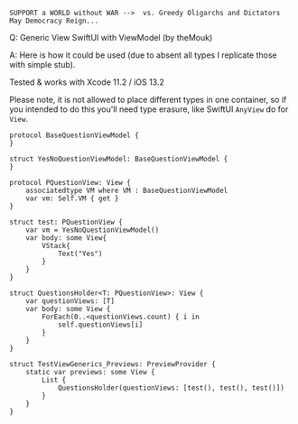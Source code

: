 ```
SUPPORT a WORLD without WAR -->  vs. Greedy Oligarchs and Dictators
May Democracy Reign... 
```

Q: Generic View SwiftUI with ViewModel (by theMouk)

A: Here is how it could be used (due to absent all types I replicate those with simple stub). 

Tested & works with Xcode 11.2 / iOS 13.2

Please note, it is not allowed to place different types in one container, so if you intended to do this you'll need type erasure, like SwiftUI `AnyView` do for `View`.

    protocol BaseQuestionViewModel {
    }
    
    struct YesNoQuestionViewModel: BaseQuestionViewModel {
    }
    
    protocol PQuestionView: View {
        associatedtype VM where VM : BaseQuestionViewModel
        var vm: Self.VM { get }
    }
    
    struct test: PQuestionView {
        var vm = YesNoQuestionViewModel()
        var body: some View{
            VStack{
                Text("Yes")
            }
        }
    }
    
    struct QuestionsHolder<T: PQuestionView>: View {
        var questionViews: [T]
        var body: some View {
            ForEach(0..<questionViews.count) { i in
                self.questionViews[i]
            }
        }
    }
    
    struct TestViewGenerics_Previews: PreviewProvider {
        static var previews: some View {
            List {
                QuestionsHolder(questionViews: [test(), test(), test()])
            }
        }
    }

